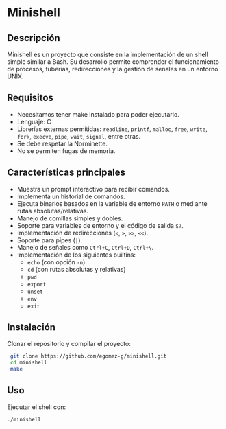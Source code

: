 # Minishell

## Descripción
Minishell es un proyecto que consiste en la implementación de un shell simple similar a Bash. Su desarrollo permite comprender el funcionamiento de procesos, tuberías, redirecciones y la gestión de señales en un entorno UNIX.

## Requisitos
- Necesitamos tener make instalado para poder ejecutarlo.
- Lenguaje: C
- Librerías externas permitidas: `readline`, `printf`, `malloc`, `free`, `write`, `fork`, `execve`, `pipe`, `wait`, `signal`, entre otras.
- Se debe respetar la Norminette.
- No se permiten fugas de memoria.

## Características principales
- Muestra un prompt interactivo para recibir comandos.
- Implementa un historial de comandos.
- Ejecuta binarios basados en la variable de entorno `PATH` o mediante rutas absolutas/relativas.
- Manejo de comillas simples y dobles.
- Soporte para variables de entorno y el código de salida `$?`.
- Implementación de redirecciones (`<`, `>`, `>>`, `<<`).
- Soporte para pipes (`|`).
- Manejo de señales como `Ctrl+C`, `Ctrl+D`, `Ctrl+\`.
- Implementación de los siguientes builtins:
  - `echo` (con opción `-n`)
  - `cd` (con rutas absolutas y relativas)
  - `pwd`
  - `export`
  - `unset`
  - `env`
  - `exit`

## Instalación
Clonar el repositorio y compilar el proyecto:
```bash
 git clone https://github.com/egomez-g/minishell.git
 cd minishell
 make
```

## Uso
Ejecutar el shell con:
```bash
./minishell
```

